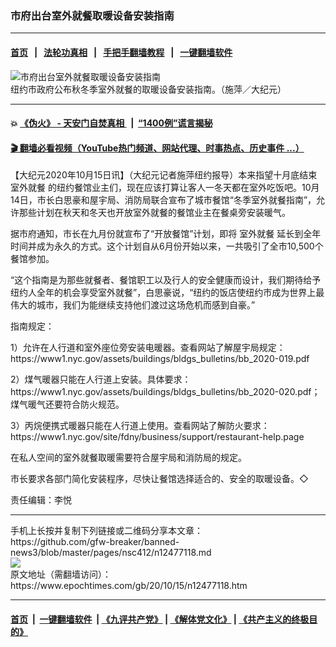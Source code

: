 ### 市府出台室外就餐取暖设备安装指南
------------------------

#### [首页](https://github.com/gfw-breaker/banned-news3/blob/master/README.md) &nbsp;&nbsp;|&nbsp;&nbsp; [法轮功真相](https://github.com/begood0513/basic/blob/master/README.md)  &nbsp;&nbsp;|&nbsp;&nbsp; [手把手翻墙教程](https://github.com/gfw-breaker/guides/wiki)  &nbsp;&nbsp;|&nbsp;&nbsp; [一键翻墙软件](https://github.com/gfw-breaker/nogfw/blob/master/README.md)  



<div><img alt="市府出台室外就餐取暖设备安装指南" class="attachment-djy_600_400 size-djy_600_400 wp-post-image" src="https://i.epochtimes.com/assets/uploads/2020/10/144294-600x400.jpg"/>
<div class="caption">
 纽约市政府公布秋冬季室外就餐的取暖设备安装指南。（施萍／大纪元）
</div></div><hr/>

#### 💥 [《伪火》 - 天安门自焚真相 ](http://158.247.195.190:10000/videos/blog/weihuo.html)&nbsp; |&nbsp; [“1400例”谎言揭秘  ](http://158.247.195.190:10000/videos/blog/jiexi1400.html)

#### [ 🎬  翻墙必看视频（YouTube热门频道、网站代理、时事热点、历史事件 ...）](https://github.com/gfw-breaker/links/blob/master/banned.md)

<div><p>
 【大纪元2020年10月15日讯】（大纪元记者施萍纽约报导）本来指望十月底结束
 <ok href="https://www.epochtimes.com/gb/tag/%E5%AE%A4%E5%A4%96%E5%B0%B1%E9%A4%90.html">
  室外就餐
 </ok>
 的纽约餐馆业主们，现在应该打算让客人一冬天都在室外吃饭吧。10月14日，市长白思豪和屋宇局、消防局联合宣布了城市餐馆“冬季室外就餐指南”，允许那些计划在秋天和冬天也开放室外就餐的餐馆业主在餐桌旁安装暖气。
</p>
<p>
 据市府通知，市长在九月份就宣布了“开放餐馆”计划，即将
 <ok href="https://www.epochtimes.com/gb/tag/%E5%AE%A4%E5%A4%96%E5%B0%B1%E9%A4%90.html">
  室外就餐
 </ok>
 延长到全年时间并成为永久的方式。这个计划自从6月份开始以来，一共吸引了全市10,500个餐馆参加。
</p>
<p>
 “这个指南是为那些就餐者、餐馆职工以及行人的安全健康而设计，我们期待给予纽约人全年的机会享受室外就餐”，白思豪说，“纽约的饭店使纽约市成为世界上最伟大的城市，我们为能继续支持他们渡过这场危机而感到自豪。”
</p>
<p>
 指南规定：
</p>
<p>
 1）允许在人行道和室外座位旁安装电暖器。查看网站了解屋宇局规定：https://www1.nyc.gov/assets/buildings/bldgs_bulletins/bb_2020-019.pdf
</p>
<p>
 2）煤气暖器只能在人行道上安装。具体要求：https://www1.nyc.gov/assets/buildings/bldgs_bulletins/bb_2020-020.pdf；煤气暖气还要符合防火规范。
</p>
<p>
 3）丙烷便携式暖器只能在人行道上使用。查看网站了解防火要求：https://www1.nyc.gov/site/fdny/business/support/restaurant-help.page
</p>
<p>
 在私人空间的室外就餐取暖需要符合屋宇局和消防局的规定。
</p>
<p>
 市长要求各部门简化安装程序，尽快让餐馆选择适合的、安全的取暖设备。◇
</p>
<p>
 责任编辑：李悦
</p>
</div>
<hr/>
手机上长按并复制下列链接或二维码分享本文章：<br/>
https://github.com/gfw-breaker/banned-news3/blob/master/pages/nsc412/n12477118.md <br/>
<a href='https://github.com/gfw-breaker/banned-news3/blob/master/pages/nsc412/n12477118.md'><img src='https://github.com/gfw-breaker/banned-news3/blob/master/pages/nsc412/n12477118.md.png'/></a> <br/>
原文地址（需翻墙访问）：https://www.epochtimes.com/gb/20/10/15/n12477118.htm


------------------------
#### [首页](https://github.com/gfw-breaker/banned-news3/blob/master/README.md) &nbsp;|&nbsp; [一键翻墙软件](https://github.com/gfw-breaker/nogfw/blob/master/README.md) &nbsp;| [《九评共产党》](https://github.com/gfw-breaker/9ping.md/blob/master/README.md#九评之一评共产党是什么) | [《解体党文化》](https://github.com/gfw-breaker/jtdwh.md/blob/master/README.md) | [《共产主义的终极目的》](https://github.com/gfw-breaker/gczydzjmd.md/blob/master/README.md)


<img src='http://gfw-breaker.win/banned-news3/pages/nsc412/n12477118.md' width='0px' height='0px'/>